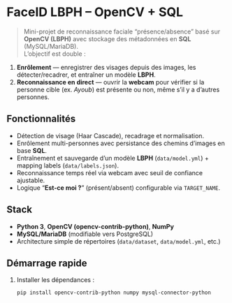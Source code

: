 # FaceID LBPH – OpenCV + SQL

> Mini-projet de reconnaissance faciale “présence/absence” basé sur **OpenCV (LBPH)** avec stockage des métadonnées en **SQL** (MySQL/MariaDB).  
L’objectif est double :  
1) **Enrôlement** — enregistrer des visages depuis des images, les détecter/recadrer, et entraîner un modèle **LBPH**.  
2) **Reconnaissance en direct** — ouvrir la **webcam** pour vérifier si la personne cible (ex. *Ayoub*) est présente ou non, même s’il y a d’autres personnes.

## Fonctionnalités
- Détection de visage (Haar Cascade), recadrage et normalisation.
- Enrôlement multi-personnes avec persistance des chemins d’images en base **SQL**.
- Entraînement et sauvegarde d’un modèle **LBPH** (`data/model.yml`) + mapping labels (`data/labels.json`).
- Reconnaissance temps réel via webcam avec seuil de confiance ajustable.
- Logique “**Est-ce moi ?**” (présent/absent) configurable via `TARGET_NAME`.

## Stack
- **Python 3**, **OpenCV (opencv-contrib-python)**, **NumPy**
- **MySQL/MariaDB** (modifiable vers PostgreSQL)
- Architecture simple de répertoires (`data/dataset`, `data/model.yml`, etc.)

## Démarrage rapide
1. Installer les dépendances :
   ```bash
   pip install opencv-contrib-python numpy mysql-connector-python
